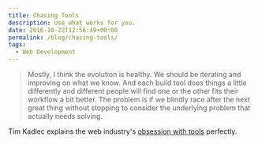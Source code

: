 ```yaml
---
title: Chasing Tools
description: Use what works for you.
date: 2016-10-22T12:56:49+00:00
permalink: /blog/chasing-tools/
tags:
  - Web Development
---
```


> Mostly, I think the evolution is healthy. We should be iterating and improving on what we know. And each build tool does things a little differently and different people will find one or the other fits their workflow a bit better. The problem is if we blindly race after the next great thing without stopping to consider the underlying problem that actually needs solving.

Tim Kadlec explains the web industry's [obsession with tools](https://timkadlec.com/2016/10/chasing-tools/) perfectly.
